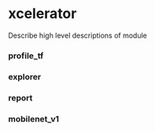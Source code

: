 # xcelerator

Describe high level descriptions of module

### profile_tf

### explorer

### report

### mobilenet_v1
